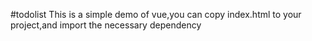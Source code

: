 #todolist
This is a simple demo of vue,you can copy index.html to your project,and import the necessary dependency 
